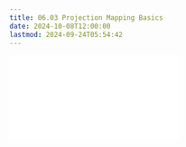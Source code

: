 ```yaml
---
title: 06.03 Projection Mapping Basics
date: 2024-10-08T12:00:00
lastmod: 2024-09-24T05:54:42
---
```


![Link to included file contents](../../../../video/projection-mapping-basics.md)
